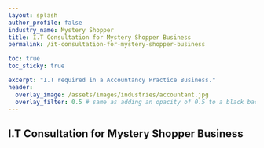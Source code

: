 ```yaml
---
layout: splash 
author_profile: false 
industry_name: Mystery Shopper
title: I.T Consultation for Mystery Shopper Business
permalink: /it-consultation-for-mystery-shopper-business

toc: true
toc_sticky: true

excerpt: "I.T required in a Accountancy Practice Business."
header:
  overlay_image: /assets/images/industries/accountant.jpg
  overlay_filter: 0.5 # same as adding an opacity of 0.5 to a black background
---
```


## I.T Consultation for Mystery Shopper Business
